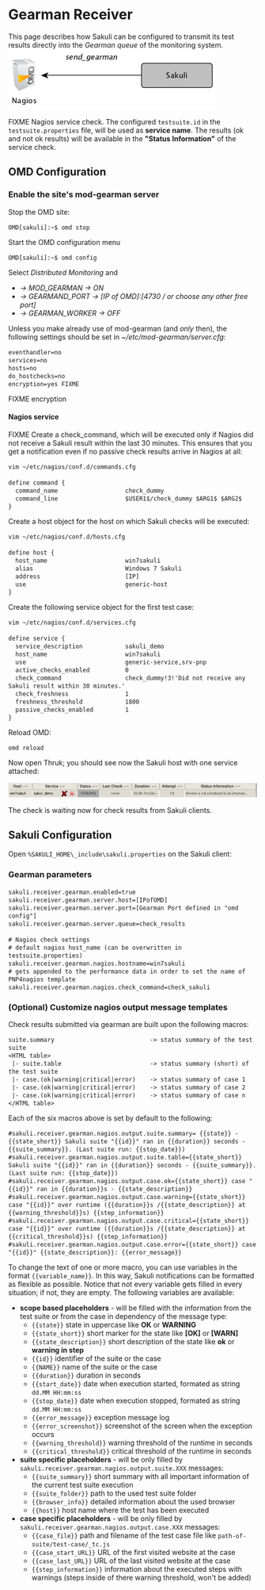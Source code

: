 # Gearman Receiver
This page describes how Sakuli can be configured to transmit its test results directly into the *Gearman queue* of the monitoring system. 
![sakuli-db-receiver](../pics/sakuli-gearman.png)

FIXME Nagios service check. The configured `testsuite.id` in the `testsuite.properties` file, will be used as __service name__.
The results (ok and not ok results) will be available in the __"Status Information"__ of the service check.  

## OMD Configuration

### Enable the site's mod-gearman server

Stop the OMD site:

	OMD[sakuli]:~$ omd stop

Start the OMD configuration menu

	OMD[sakuli]:~$ omd config
	
Select *Distributed Monitoring* and

* *-> MOD_GEARMAN -> ON* 
* *-> GEARMAND_PORT -> [IP of OMD]:[4730 / or choose any other free port]* 
* *-> GEARMAN_WORKER -> OFF*

Unless you make already use of mod-gearman (and *only* then), the following settings should be set in *~/etc/mod-gearman/server.cfg*: 

	eventhandler=no
	services=no
	hosts=no
	do_hostchecks=no
	encryption=yes FIXME
	
FIXME encryption

	  
#### Nagios service

FIXME Create a check_command, which will be executed only if Nagios did not receive a Sakuli result within the last 30 minutes. This ensures that you get a notification even if no passive check results arrive in Nagios at all:   

	vim ~/etc/nagios/conf.d/commands.cfg
	
	define command {
	  command_name                   check_dummy
	  command_line                   $USER1$/check_dummy $ARG1$ $ARG2$
	}


Create a host object for the host on which Sakuli checks will be executed: 

	vim ~/etc/nagios/conf.d/hosts.cfg
	
	define host {
	  host_name                      win7sakuli
	  alias                          Windows 7 Sakuli
	  address                        [IP]
	  use                            generic-host
	}

Create the following service object for the first test case: 

	vim ~/etc/nagios/conf.d/services.cfg
	
	define service {
	  service_description            sakuli_demo
	  host_name                      win7sakuli
	  use                            generic-service,srv-pnp
	  active_checks_enabled          0
	  check_command                  check_dummy!3!'Did not receive any Sakuli result within 30 minutes.'
	  check_freshness                1
	  freshness_threshold            1800
	  passive_checks_enabled         1
	}
	
Reload OMD:

	omd reload
	
Now open Thruk; you should see now the Sakuli host with one service attached: 

![omd_pending2](../pics/omd-pending2.png)

The check is waiting now for check results from Sakuli clients. 





## Sakuli Configuration
Open `%SAKULI_HOME\_include\sakuli.properties` on the Sakuli client: 

### Gearman parameters

	sakuli.receiver.gearman.enabled=true
	sakuli.receiver.gearman.server.host=[IPofOMD]
	sakuli.receiver.gearman.server.port=[Gearman Port defined in "omd config"]
	sakuli.receiver.gearman.server.queue=check_results
	
	# Nagios check settings
	# default nagios host_name (can be overwritten in testsuite.properties) 
	sakuli.receiver.gearman.nagios.hostname=win7sakuli
	# gets appended to the performance data in order to set the name of PNP4nagios template
	sakuli.receiver.gearman.nagios.check_command=check_sakuli
	
### (Optional) Customize nagios output message templates 

 Check results submitted via gearman are built upon the following macros: 

	suite.summary 							-> status summary of the test suite
	<HTML table> 
	 |- suite.table 						-> status summary (short) of the test suite
	 |- case.(ok|warning|critical|error) 	-> status summary of case 1
	 |- case.(ok|warning|critical|error) 	-> status summary of case 2
	 |- case.(ok|warning|critical|error) 	-> status summary of case n
	</HTML table>

Each of the six macros above is set by default to the following: 

	#sakuli.receiver.gearman.nagios.output.suite.summary= {{state}} - {{state_short}} Sakuli suite "{{id}}" ran in {{duration}} seconds - {{suite_summary}}. (Last suite run: {{stop_date}})
	#sakuli.receiver.gearman.nagios.output.suite.table={{state_short}} Sakuli suite "{{id}}" ran in {{duration}} seconds - {{suite_summary}}. (Last suite run: {{stop_date}})
	#sakuli.receiver.gearman.nagios.output.case.ok={{state_short}} case "{{id}}" ran in {{duration}}s - {{state_description}}
	#sakuli.receiver.gearman.nagios.output.case.warning={{state_short}} case "{{id}}" over runtime ({{duration}}s /{{state_description}} at {{warning_threshold}}s) {{step_information}}
	#sakuli.receiver.gearman.nagios.output.case.critical={{state_short}} case "{{id}}" over runtime ({{duration}}s /{{state_description}} at {{critical_threshold}}s) {{step_information}}
	#sakuli.receiver.gearman.nagios.output.case.error={{state_short}} case "{{id}}" {{state_description}}: {{error_message}}

 
To change the text of one or more macro, you can use variables in the format `{{variable_name}}`. In this way, Sakuli notifications can be formatted as flexible as possible. Notice that not every variable gets filled in every situation; if not, they are empty. The following variables are available:

* __scope based placeholders__  -  will be filled with the information from the test suite or from the case in dependency of the message type:
    * `{{state}}` state in uppercase like __OK__ or __WARNING__   
    * `{{state_short}}` short marker for the state like __[OK]__ or __[WARN]__  
    * `{{state_description}}` short description of the state like __ok__ or __warning in step__
    * `{{id}}` identifier of the suite or the case 
    * `{{NAME}}` name of the suite or the case 
    * `{{duration}}` duration in seconds  
    * `{{start_date}}` date when execution started, formated as string `dd.MM HH:mm:ss` 
    * `{{stop_date}}` date when execution stopped, formated as string `dd.MM HH:mm:ss` 
    * `{{error_message}}` exception message log 
    * `{{error_screenshot}}` screenshot of the screen when the exception occurs 
    * `{{warning_threshold}}` warning threshold of the runtime in seconds 
    * `{{critical_threshold}}` critical threshold of the runtime in seconds 
* __suite specific placeholders__  -  will be only filled by `sakuli.receiver.gearman.nagios.output.suite.XXX` messages:
    * `{{suite_summary}}` short summary with all important information of the current test suite execution 
    * `{{suite_folder}}` path to the used test suite folder 
    * `{{browser_info}}` detailed information about the used browser
    * `{{host}}` host name where the test has been executed
* __case specific placeholders__  -  will be only filled by `sakuli.receiver.gearman.nagios.output.case.XXX` messages:
    * `{{case_file}}` path and filename of the test case file like `path-of-suite/test-case/_tc.js` 
    * `{{case_start_URL}}` URL of the first visited website at the case  
    * `{{case_last_URL}}` URL of the last visited website at the case 
    * `{{step_information}}` information about the executed steps with warnings (steps inside of there warning threshold, won't be added) 

